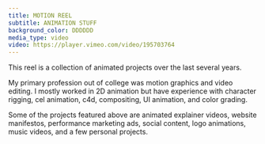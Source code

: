 ```yaml
---
title: MOTION REEL
subtitle: ANIMATION STUFF
background_color: DDDDDD
media_type: video
video: https://player.vimeo.com/video/195703764
---
```


<p>
This reel is a collection of animated projects over the last several years. 
</p>

<p>
My primary profession out of college was motion graphics and video editing. I mostly worked in 2D animation but have experience with character rigging, cel animation, c4d, compositing, UI animation, and color grading.
</p>

<p>
Some of the projects featured above are animated explainer videos, website manifestos, performance marketing ads, social content, logo animations, music videos, and a few personal projects.
</p>
